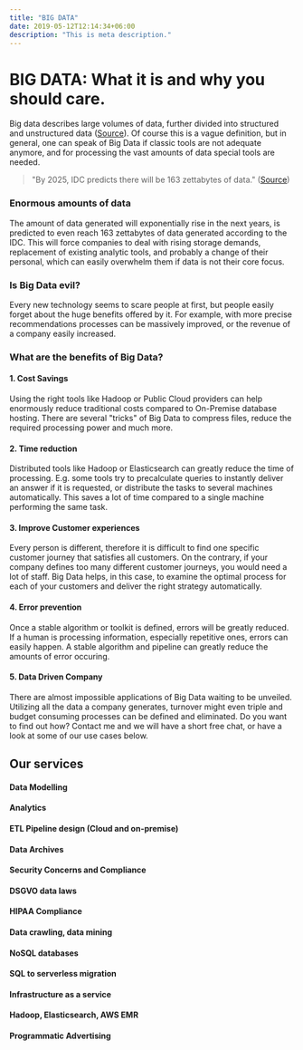 ```yaml
---
title: "BIG DATA"
date: 2019-05-12T12:14:34+06:00
description: "This is meta description."
---
```


# BIG DATA: What it is and why you should care.

Big data describes large volumes of data, further divided into structured and unstructured data (<a href="https://en.wikipedia.org/wiki/Big_data" target="_blank" >Source</a>). Of course this is a vague definition, but in general, one can speak of Big Data if classic tools are not adequate anymore, and for processing the vast amounts of data special tools are needed.

> "By 2025, IDC predicts there will be 163 zettabytes of data." (<a href="https://www.seagate.com/files/www-content/our-story/trends/files/idc-seagate-dataage-whitepaper.pdf" target="blank">Source</a>)

### Enormous amounts of data

The amount of data generated will exponentially rise in the next years, is predicted to even reach 163 zettabytes of data generated according to the IDC.
This will force companies to deal with rising storage demands, replacement of existing analytic tools, and probably a change of their personal, which can easily overwhelm them if data is not their core focus.

### Is Big Data evil?

Every new technology seems to scare people at first, but people easily forget about the huge benefits offered by it. For example, with more precise recommendations processes can be massively improved, or the revenue of a company easily increased.

### What are the benefits of Big Data?

#### 1. Cost Savings

Using the right tools like Hadoop or Public Cloud providers can help enormously reduce traditional costs compared to On-Premise database hosting. There are several "tricks" of Big Data to compress files, reduce the required processing power and much more.

#### 2. Time reduction

Distributed tools like Hadoop or Elasticsearch can greatly reduce the time of processing. E.g. some tools try to precalculate queries to instantly deliver an answer if it is requested, or distribute the tasks to several machines automatically. This saves a lot of time compared to a single machine performing the same task.

#### 3. Improve Customer experiences
Every person is different, therefore it is difficult to find one specific customer journey that satisfies all customers. On the contrary, if your company defines too many different customer journeys, you would need a lot of staff. Big Data helps, in this case, to examine the optimal process for each of your customers and deliver the right strategy automatically.

#### 4. Error prevention
Once a stable algorithm or toolkit is defined, errors will be greatly reduced. If a human is processing information, especially repetitive ones, errors can easily happen. A stable algorithm and pipeline can greatly reduce the amounts of error occuring.

#### 5. Data Driven Company
There are almost impossible applications of Big Data waiting to be unveiled. Utilizing all the data a company generates, turnover might even triple and budget consuming processes can be defined and eliminated. Do you want to find out how? Contact me and we will have a short free chat, or have a look at some of our use cases below.

## Our services

#### Data Modelling
#### Analytics
#### ETL Pipeline design (Cloud and on-premise)
#### Data Archives
#### Security Concerns and Compliance
#### DSGVO data laws
#### HIPAA Compliance
#### Data crawling, data mining
#### NoSQL databases
#### SQL to serverless migration
#### Infrastructure as a service
#### Hadoop, Elasticsearch, AWS EMR
#### Programmatic Advertising
